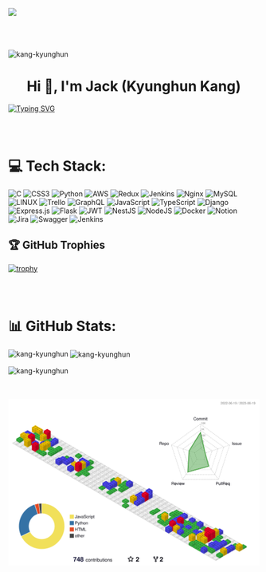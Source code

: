 
![](https://velog.velcdn.com/images/kgh239/post/3681aae4-8a86-40fb-8882-1bd1e421f65c/image.png)
<br></br>
<br></br>

<p align="left"> <img src="https://komarev.com/ghpvc/?username=kang-kyunghun&label=Profile%20views&color=0e75b6&style=flat" alt="kang-kyunghun" /> </p>
<h1 align="center">Hi 👋, I'm Jack (Kyunghun Kang)</h1>
<p align="left"> <a href="https://git.io/typing-svg"><img src="https://readme-typing-svg.demolab.com?font=Fira+Code&size=21&pause=1000&color=F7512E&center=true&vCenter=true&width=1300&lines=A+solution-oriented+Back-End+Developer%2C++navigating+through+complex+problems+to+drive+project+success" alt="Typing SVG" /></a> </p>

<br></br>


# 💻 Tech Stack:
![C](https://img.shields.io/badge/c-%2300599C.svg?style=plastic&logo=c&logoColor=white) ![CSS3](https://img.shields.io/badge/css3-%231572B6.svg?style=plastic&logo=css3&logoColor=white) ![Python](https://img.shields.io/badge/python-3670A0?style=plastic&logo=python&logoColor=ffdd54) ![AWS](https://img.shields.io/badge/AWS-%23FF9900.svg?style=plastic&logo=amazon-aws&logoColor=white) ![Redux](https://img.shields.io/badge/redux-%23593d88.svg?style=plastic&logo=redux&logoColor=white) ![Jenkins](https://img.shields.io/badge/jenkins-%232C5263.svg?style=plastic&logo=jenkins&logoColor=white) ![Nginx](https://img.shields.io/badge/nginx-%23009639.svg?style=plastic&logo=nginx&logoColor=white) ![MySQL](https://img.shields.io/badge/mysql-%2300f.svg?style=plastic&logo=mysql&logoColor=white) ![LINUX](https://img.shields.io/badge/Linux-FCC624?style=plastic&logo=linux&logoColor=black) ![Trello](https://img.shields.io/badge/Trello-%23026AA7.svg?style=plastic&logo=Trello&logoColor=white) ![GraphQL](https://img.shields.io/badge/-GraphQL-E10098?style=plastic&logo=graphql&logoColor=white) ![JavaScript](https://img.shields.io/badge/javascript-%23323330.svg?style=plastic&logo=javascript&logoColor=%23F7DF1E) ![TypeScript](https://img.shields.io/badge/typescript-%23007ACC.svg?style=plastic&logo=typescript&logoColor=white) ![Django](https://img.shields.io/badge/django-%23092E20.svg?style=plastic&logo=django&logoColor=white) ![Express.js](https://img.shields.io/badge/express.js-%23404d59.svg?style=plastic&logo=express&logoColor=%2361DAFB) ![Flask](https://img.shields.io/badge/flask-%23000.svg?style=plastic&logo=flask&logoColor=white) ![JWT](https://img.shields.io/badge/JWT-black?style=plastic&logo=JSON%20web%20tokens) ![NestJS](https://img.shields.io/badge/nestjs-%23E0234E.svg?style=plastic&logo=nestjs&logoColor=white) ![NodeJS](https://img.shields.io/badge/node.js-6DA55F?style=plastic&logo=node.js&logoColor=white) ![Docker](https://img.shields.io/badge/docker-%230db7ed.svg?style=plastic&logo=docker&logoColor=white) ![Notion](https://img.shields.io/badge/Notion-%23000000.svg?style=plastic&logo=notion&logoColor=white) ![Jira](https://img.shields.io/badge/jira-%230A0FFF.svg?style=plastic&logo=jira&logoColor=white) ![Swagger](https://img.shields.io/badge/-Swagger-%23Clojure?style=plastic&logo=swagger&logoColor=white) ![Jenkins](https://img.shields.io/badge/jenkins-%232C5263.svg?style=plastic&logo=jenkins&logoColor=white)


## 🏆 GitHub Trophies

[![trophy](https://github-profile-trophy.vercel.app/?username=Kang-Kyunghun&theme=flat&column=9)](https://github.com/dkssud8150/)


<br></br>

# 📊 GitHub Stats:

<p><img align="left" src="https://github-readme-stats.vercel.app/api/top-langs/?username=Kang-Kyunghun&theme=swift&hide_border=false&include_all_commits=false&count_private=true&layout=compact" alt="kang-kyunghun" /></p>

<p>&nbsp;<img align="center" src="https://github-readme-stats.vercel.app/api?username=Kang-Kyunghun&theme=swift&hide_border=false&include_all_commits=false&count_private=true" alt="kang-kyunghun" /></p>

<p><img align="center" src="https://github-readme-streak-stats.herokuapp.com/?user=Kang-Kyunghun&theme=swift&hide_border=false" alt="kang-kyunghun" /></p>

<br></br>
![](./profile-3d-contrib/profile-gitblock.svg)
